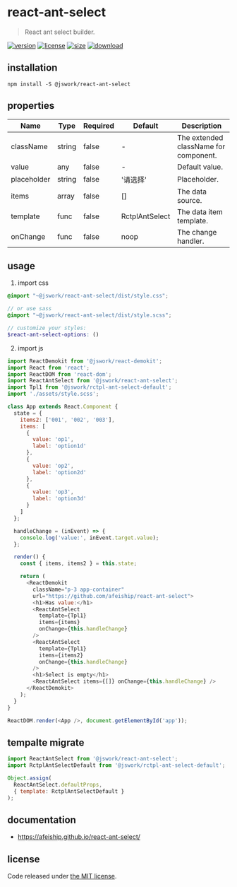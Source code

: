 # react-ant-select
> React ant select builder.

[![version][version-image]][version-url]
[![license][license-image]][license-url]
[![size][size-image]][size-url]
[![download][download-image]][download-url]

## installation
```shell
npm install -S @jswork/react-ant-select
```

## properties
| Name        | Type   | Required | Default        | Description                           |
| ----------- | ------ | -------- | -------------- | ------------------------------------- |
| className   | string | false    | -              | The extended className for component. |
| value       | any    | false    | -              | Default value.                        |
| placeholder | string | false    | '请选择'       | Placeholder.                          |
| items       | array  | false    | []             | The data source.                      |
| template    | func   | false    | RctplAntSelect | The data item template.               |
| onChange    | func   | false    | noop           | The change handler.                   |


## usage
1. import css
  ```scss
  @import "~@jswork/react-ant-select/dist/style.css";

  // or use sass
  @import "~@jswork/react-ant-select/dist/style.scss";

  // customize your styles:
  $react-ant-select-options: ()
  ```
2. import js
  ```js
  import ReactDemokit from '@jswork/react-demokit';
  import React from 'react';
  import ReactDOM from 'react-dom';
  import ReactAntSelect from '@jswork/react-ant-select';
  import Tpl1 from '@jswork/rctpl-ant-select-default';
  import './assets/style.scss';

  class App extends React.Component {
    state = {
      items2: ['001', '002', '003'],
      items: [
        {
          value: 'op1',
          label: 'option1d'
        },
        {
          value: 'op2',
          label: 'option2d'
        },
        {
          value: 'op3',
          label: 'option3d'
        }
      ]
    };

    handleChange = (inEvent) => {
      console.log('value:', inEvent.target.value);
    };

    render() {
      const { items, items2 } = this.state;

      return (
        <ReactDemokit
          className="p-3 app-container"
          url="https://github.com/afeiship/react-ant-select">
          <h1>Has value:</h1>
          <ReactAntSelect
            template={Tpl1}
            items={items}
            onChange={this.handleChange}
          />
          <ReactAntSelect
            template={Tpl1}
            items={items2}
            onChange={this.handleChange}
          />
          <h1>Select is empty</h1>
          <ReactAntSelect items={[]} onChange={this.handleChange} />
        </ReactDemokit>
      );
    }
  }

  ReactDOM.render(<App />, document.getElementById('app'));

  ```

## tempalte migrate
```jsx
import ReactAntSelect from '@jswork/react-ant-select';
import RctplAntSelectDefault from '@jswork/rctpl-ant-select-default';

Object.assign(
  ReactAntSelect.defaultProps, 
  { template: RctplAntSelectDefault }
);
```

## documentation
- https://afeiship.github.io/react-ant-select/


## license
Code released under [the MIT license](https://github.com/afeiship/react-ant-select/blob/master/LICENSE.txt).

[version-image]: https://img.shields.io/npm/v/@jswork/react-ant-select
[version-url]: https://npmjs.org/package/@jswork/react-ant-select

[license-image]: https://img.shields.io/npm/l/@jswork/react-ant-select
[license-url]: https://github.com/afeiship/react-ant-select/blob/master/LICENSE.txt

[size-image]: https://img.shields.io/bundlephobia/minzip/@jswork/react-ant-select
[size-url]: https://github.com/afeiship/react-ant-select/blob/master/dist/react-ant-select.min.js

[download-image]: https://img.shields.io/npm/dm/@jswork/react-ant-select
[download-url]: https://www.npmjs.com/package/@jswork/react-ant-select
